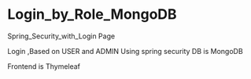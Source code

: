 # Login_by_Role_MongoDB
Spring_Security_with_Login Page

Login ,Based on USER and ADMIN Using spring security
DB is MongoDB

Frontend is Thymeleaf
